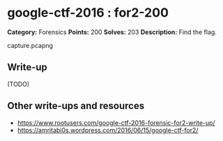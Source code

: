 # google-ctf-2016 : for2-200

**Category:** Forensics
**Points:** 200
**Solves:** 203
**Description:**
Find the flag.

capture.pcapng

## Write-up

(TODO)

## Other write-ups and resources

* <https://www.rootusers.com/google-ctf-2016-forensic-for2-write-up/>
* <https://amritabi0s.wordpress.com/2016/06/15/google-ctf-for2/>
